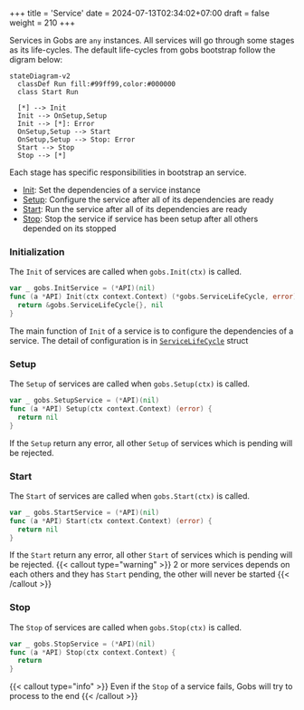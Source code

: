 +++
title = 'Service'
date = 2024-07-13T02:34:02+07:00
draft = false
weight = 210
+++

Services in Gobs are `any` instances. All services will go through some stages as its life-cycles. The default life-cycles from gobs bootstrap follow the digram below:

```mermaid
stateDiagram-v2
  classDef Run fill:#99ff99,color:#000000
  class Start Run

  [*] --> Init
  Init --> OnSetup,Setup
  Init --> [*]: Error
  OnSetup,Setup --> Start
  OnSetup,Setup --> Stop: Error
  Start --> Stop
  Stop --> [*]
```

Each stage has specific responsibilities in bootstrap an service.
- [Init](#initialization): Set the dependencies of a service instance
- [Setup](#setup): Configure the service after all of its dependencies are ready
- [Start](#start): Run the service after all of its dependencies are ready
- [Stop](#stop): Stop the service if service has been setup after all others depended on its stopped

### Initialization

The `Init` of services are called when `gobs.Init(ctx)` is called. 
```go {style=tokyonight-night,filename=api.go}
var _ gobs.InitService = (*API)(nil)
func (a *API) Init(ctx context.Context) (*gobs.ServiceLifeCycle, error) {
  return &gobs.ServiceLifeCycle{}, nil
}
```
The main function of `Init` of a service is to configure the dependencies of a service. The detail of configuration is in [`ServiceLifeCycle`](/docs/reference/service/service-life-cycle) struct

### Setup

The `Setup` of services are called when `gobs.Setup(ctx)` is called.
```go {style=tokyonight-night,filename=api.go}
var _ gobs.SetupService = (*API)(nil)
func (a *API) Setup(ctx context.Context) (error) {
  return nil
}

```
If the `Setup` return any error, all other `Setup` of services which is pending will be rejected.

### Start

The `Start` of services are called when `gobs.Start(ctx)` is called.
```go {style=tokyonight-night,filename=api.go}
var _ gobs.StartService = (*API)(nil)
func (a *API) Start(ctx context.Context) (error) {
  return nil
}

```
If the `Start` return any error, all other `Start` of services which is pending will be rejected.
{{< callout type="warning" >}}
  2 or more services depends on each others and they has `Start` pending, the other will never be started
{{< /callout >}}

### Stop
The `Stop` of services are called when `gobs.Stop(ctx)` is called.
```go {style=tokyonight-night,filename=api.go}
var _ gobs.StopService = (*API)(nil)
func (a *API) Stop(ctx context.Context) {
  return
}

```
{{< callout type="info" >}}
  Even if the `Stop` of a service fails, Gobs will try to process to the end
{{< /callout >}}

